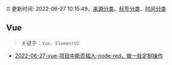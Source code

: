 :alarm_clock: 更新时间: 2022-06-27 10:15:49。[来源分类](../README.md)、[标签分类](../TAGS.md)、[时间分类](../TIMELINE.md)

## Vue


> 关键字：`Vue`、`ElementUI`



- [2022-06-27-vue-项目中能否插入-node-red，做一些定制操作](https://www.v2ex.com/t/862513) 